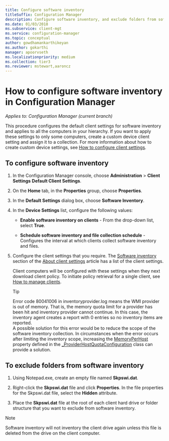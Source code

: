 ```yaml
---
title: Configure software inventory
titleSuffix: Configuration Manager
description: Configure software inventory, and exclude folders from software inventory in Configuration Manager.
ms.date: 01/03/2018
ms.subservice: client-mgt
ms.service: configuration-manager
ms.topic: conceptual
author: gowdhamankarthikeyan
ms.author: gokarthi
manager: apoorvseth
ms.localizationpriority: medium
ms.collection: tier3
ms.reviewer: mstewart,aaroncz 
---
```

# How to configure software inventory in Configuration Manager

*Applies to: Configuration Manager (current branch)*

This procedure configures the default client settings for software inventory and applies to all the computers in your hierarchy. If you want to apply these settings to only some computers, create a custom device client setting and assign it to a collection. For more information about how to create custom device settings, see [How to configure client settings](../../../../core/clients/deploy/configure-client-settings.md).   

## To configure software inventory  

1. In the Configuration Manager console, choose **Administration** > **Client Settings**  **Default Client Settings**.  

2. On the **Home** tab, in the **Properties** group, choose **Properties**.  

3. In the **Default Settings** dialog box, choose **Software Inventory**.  

4. In the **Device Settings** list, configure the following values:  

   -   **Enable software inventory on clients** - From the drop-down list, select **True**.  

   -   **Schedule software inventory and file collection schedule** - Configures the interval at which clients collect software inventory and files.   

5. Configure the client settings that you require. The [Software inventory](../../../../core/clients/deploy/about-client-settings.md#software-inventory) section of the [About client settings](../../../../core/clients/deploy/about-client-settings.md) article has a list of the client settings.  

   Client computers will be configured with these settings when they next download client policy. To initiate policy retrieval for a single client, see [How to manage clients](../../../../core/clients/manage/manage-clients.md).  

   > [!TIP]
   >   Error code 80041006 in inventoryprovider.log means the WMI provider is out of memory. That is, the memory quota limit for a provider has been hit and inventory provider cannot continue.
   > In this case, the inventory agent creates a report with 0 entries so no inventory items are reported. <br/>
   > A possible solution for this error would be to reduce the scope of the software inventory collection. In circumstances when the error occurs after limiting the inventory scope, increasing the [MemoryPerHost](https://techcommunity.microsoft.com/t5/ask-the-performance-team/memory-and-handle-quotas-in-the-wmi-provider-service/ba-p/373319) property defined in the [_ProviderHostQuotaConfiguration](/windows/win32/wmisdk/--providerhostquotaconfiguration) class can provide a solution.

<!--SMS.480648 include WMI Out of memory tip -->


## To exclude folders from software inventory  

1.  Using Notepad.exe, create an empty file named **Skpswi.dat**.  

2.  Right-click the **Skpswi.dat** file and click **Properties**. In the file properties for the Skpswi.dat file, select the **Hidden** attribute.  

3.  Place the **Skpswi.dat** file at the root of each client hard drive or folder structure that you want to exclude from software inventory.  

> [!NOTE]  
>  Software inventory will not inventory the client drive again unless this file is deleted from the drive on the client computer.
